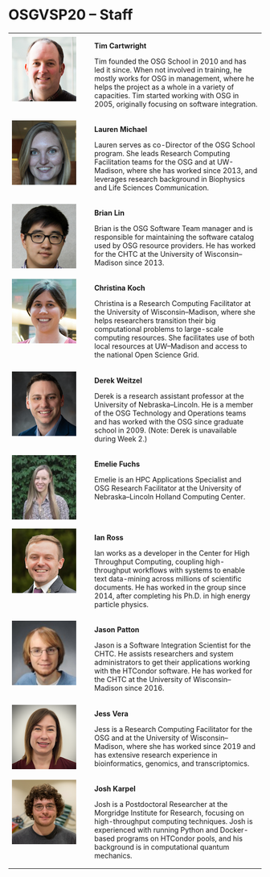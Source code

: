 # OSGVSP20 – Staff

<style>
img { margin: 5px 0; }
tr { vertical-align: top; }
</style>
<table>
  <tbody>
    <tr>
      <td width="150px"><img alt="Tim C. photo" src="../files/staff/tim-cartwright.png" height="128" width="128"></td>
      <td>
        <p style="font-weight: bold;">Tim Cartwright</p>
        <p>
          Tim founded the OSG School in 2010 and has led it since.
          When not involved in training, he mostly works for OSG in management,
          where he helps the project as a whole in a variety of capacities.
          Tim started working with OSG in 2005, originally focusing on software integration.
        </p>
      </td>
    </tr>
    <tr>
      <td width="150px"><img alt="Lauren M. photo" src="../files/staff/lauren-michael.png" height="128" width="128"></td>
      <td>
        <p style="font-weight: bold;">Lauren Michael</p>
        <p>
          Lauren serves as co-Director of the OSG School program.
          She leads Research Computing Facilitation teams for the OSG and at UW-Madison,
          where she has worked since 2013,
          and leverages research background in Biophysics and Life Sciences Communication.
        </p>
      </td>
    </tr>
    <tr>
      <td width="150px"><img alt="Brian L. photo" src="../files/staff/brian-lin.png" height="128" width="128"></td>
      <td>
        <p style="font-weight: bold;">Brian Lin</p>
        <p>
          Brian is the OSG Software Team manager
          and is responsible for maintaining the software catalog used by OSG resource providers.
          He has worked for the CHTC at the University of Wisconsin&ndash;Madison since 2013.
        </p>
      </td>
    </tr>
    <tr>
      <td width="150px"><img alt="Christina K. photo" src="../files/staff/christina-koch.jpeg" height="128" width="128"></td>
      <td>
        <p style="font-weight: bold;">Christina Koch</p>
        <p>
          Christina is a Research Computing Facilitator at the University of Wisconsin&ndash;Madison,
          where she helps researchers transition their big computational problems to large-scale computing resources.
          She facilitates use of both local resources at UW&ndash;Madison and access to the national Open Science Grid. 
        </p>
      </td>
    </tr>
    <tr>
      <td width="150px"><img alt="Derek W. photo" src="../files/staff/derek-weitzel.png" height="128" width="128"></td>
      <td>
        <p style="font-weight: bold;">Derek Weitzel</p>
        <p>
          Derek is a research assistant professor at the University of Nebraska&ndash;Lincoln.
          He is a member of the OSG Technology and Operations teams
          and has worked with the OSG since graduate school in 2009.
          (Note: Derek is unavailable during Week 2.)
        </p>
      </td>
    </tr>
    <tr>
      <td width="150px"><img alt="Emelie F. photo" src="../files/staff/emelie-fuchs.jpg" height="128" width="128"></td>
      <td>
        <p style="font-weight: bold;">Emelie Fuchs</p>
        <p>
          Emelie is an HPC Applications Specialist and OSG Research Facilitator
          at the University of Nebraska&ndash;Lincoln Holland Computing Center.
        </p>
      </td>
    </tr>
    <tr>
      <td width="150px"><img alt="Ian R. photo" src="../files/staff/ian-ross.png" height="128" width="128"></td>
      <td>
        <p style="font-weight: bold;">Ian Ross</p>
        <p>
          Ian works as a developer in the Center for High Throughput Computing,
          coupling high-throughput workflows with systems to enable text data-mining
          across millions of scientific documents.
          He has worked in the group since 2014, after completing his Ph.D. in high energy particle physics.
        </p>
      </td>
    </tr>
    <tr>
      <td width="150px"><img alt="Jason P. photo" src="../files/staff/jason-patton.png" height="128" width="128"></td>
      <td>
        <p style="font-weight: bold;">Jason Patton</p>
        <p>
          Jason is a Software Integration Scientist for the CHTC.
          He assists researchers and system administrators to get their applications working with the HTCondor software.
          He has worked for the CHTC at the University of Wisconsin&ndash;Madison since 2016.
        </p>
      </td>
    </tr>
    <tr>
      <td width="150px"><img alt="Jess V. photo" src="../files/staff/jess-vera.png" height="128" width="128"></td>
      <td>
        <p style="font-weight: bold;">Jess Vera</p>
        <p>
          Jess is a Research Computing Facilitator for the OSG and at the University of Wisconsin&ndash;Madison,
          where she has worked since 2019 and has extensive research experience in
          bioinformatics, genomics, and transcriptomics.
        </p>
      </td>
    </tr>
    <tr>
      <td width="150px"><img alt="Josh K. photo" src="../files/staff/josh-karpel.png" height="128" width="128"></td>
      <td>
        <p style="font-weight: bold;">Josh Karpel</p>
        <p>
          Josh is a Postdoctoral Researcher at the Morgridge Institute for Research,
          focusing on high-throughput computing techniques.
          Josh is experienced with running Python and Docker-based programs on HTCondor pools,
          and his background is in computational quantum mechanics.
        </p>
      </td>
    </tr>
  </tbody>
</table>
